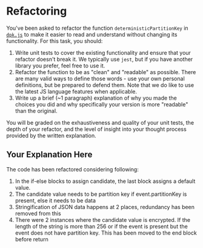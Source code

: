 # Refactoring

You've been asked to refactor the function `deterministicPartitionKey` in [`dpk.js`](dpk.js) to make it easier to read and understand without changing its functionality. For this task, you should:

1. Write unit tests to cover the existing functionality and ensure that your refactor doesn't break it. We typically use `jest`, but if you have another library you prefer, feel free to use it.
2. Refactor the function to be as "clean" and "readable" as possible. There are many valid ways to define those words - use your own personal definitions, but be prepared to defend them. Note that we do like to use the latest JS language features when applicable.
3. Write up a brief (~1 paragraph) explanation of why you made the choices you did and why specifically your version is more "readable" than the original.

You will be graded on the exhaustiveness and quality of your unit tests, the depth of your refactor, and the level of insight into your thought process provided by the written explanation.

## Your Explanation Here
The code has been refactored considering following:
1. In the if-else blocks to assign candidate, the last block assigns a default value.
2. The candidate value needs to be partition key if event.partitionKey is present, else it needs to be data
3. Stringification of JSON data happens at 2 places, redundancy has been removed from this
4. There were 2 instances where the candidate value is encrypted.  If the length of the string is more than 256 or if the event is present but the event does not have partition key. This has been moved to the end block before return